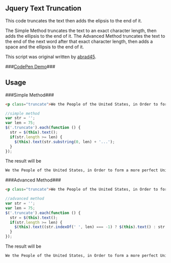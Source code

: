 ## Jquery Text Truncation ##
This code truncates the text then adds the elipsis to the end of it.

The Simple Method truncates the text to an exact character length, then adds the ellipsis to the end of it. The Advanced Method truncates the text to the end of the next word after that exact character length, then adds a space and the ellipsis to the end of it.

This script was original written by <a href="https://github.com/abrad45/" target="blank">abrad45</a>.

###<a href="http://codepen.io/tschisler/full/qbMaeo" target="_blank">CodePen Demo</a>###

## Usage ##
###Simple Method###
```html
<p class="truncate">We the People of the United States, in Order to form a more perfect Union, establish Justice, insure domestic Tranquility, provide for the common defense, promote the general Welfare, and secure the Blessings of Liberty to ourselves and our Posterity, do ordain and establish this Constitution for the United States of America.</p>
```

```js
//simple method
var str = '';
var len = 75;
$('.truncate').each(function () {
  str = $(this).text();
  if(str.length >= len) {
    $(this).text(str.substring(0, len) + '...');
  }
});
```
The result will be
```html
We the People of the United States, in Order to form a more perfect Union, ...
```


###Advanced Method###
```html
<p class="truncate">We the People of the United States, in Order to form a more perfect Union, establish Justice, insure domestic Tranquility, provide for the common defense, promote the general Welfare, and secure the Blessings of Liberty to ourselves and our Posterity, do ordain and establish this Constitution for the United States of America.</p>
```

```js
//advanced method
var str = '';
var len = 75;
$('.truncate').each(function () {
  str = $(this).text();
  if(str.length >= len) {
    $(this).text((str.indexOf(' ', len) === -1) ? $(this).text() : str.substring(0, str.indexOf(' ', len)) + '...');
  }
});
```
The result will be
```html
We the People of the United States, in Order to form a more perfect Union, establish...
```

